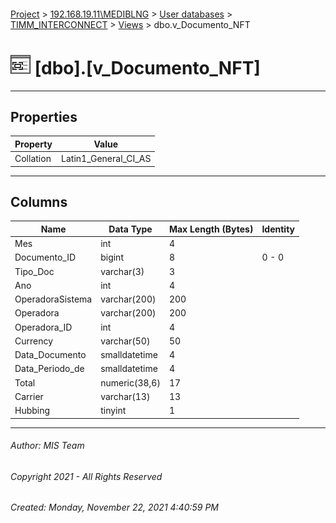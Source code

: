 #### 

[Project](../../../../index.md) > [192.168.19.11\\MEDIBLNG](../../../index.md) > [User databases](../../index.md) > [TIMM_INTERCONNECT](../index.md) > [Views](Views.md) > dbo.v_Documento_NFT

# ![Views](../../../../Images/View32.png) [dbo].[v_Documento_NFT]

---

## <a name="#properties"></a>Properties

| Property | Value |
|---|---|
| Collation | Latin1_General_CI_AS |


---

## <a name="#columns"></a>Columns

| Name | Data Type | Max Length (Bytes) | Identity |
|---|---|---|---|
| Mes | int | 4 |  |
| Documento_ID | bigint | 8 | 0 - 0 |
| Tipo_Doc | varchar(3) | 3 |  |
| Ano | int | 4 |  |
| OperadoraSistema | varchar(200) | 200 |  |
| Operadora | varchar(200) | 200 |  |
| Operadora_ID | int | 4 |  |
| Currency | varchar(50) | 50 |  |
| Data_Documento | smalldatetime | 4 |  |
| Data_Periodo_de | smalldatetime | 4 |  |
| Total | numeric(38,6) | 17 |  |
| Carrier | varchar(13) | 13 |  |
| Hubbing | tinyint | 1 |  |


---

###### Author:  MIS Team

###### Copyright 2021 - All Rights Reserved

###### Created: Monday, November 22, 2021 4:40:59 PM

